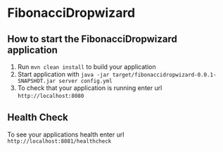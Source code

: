 # FibonacciDropwizard

How to start the FibonacciDropwizard application
---

1. Run `mvn clean install` to build your application
1. Start application with `java -jar target/fibonaccidropwizard-0.0.1-SNAPSHOT.jar server config.yml`
1. To check that your application is running enter url `http://localhost:8080`

Health Check
---

To see your applications health enter url `http://localhost:8081/healthcheck`
